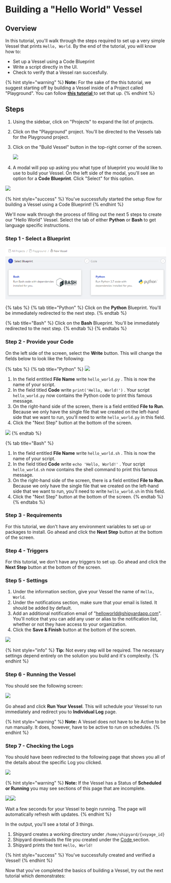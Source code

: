 # Building a "Hello World" Vessel

## Overview

In this tutorial, you'll walk through the steps required to set up a very simple Vessel that prints `Hello, World`. By the end of the tutorial, you will know how to:

* Set up a Vessel using a Code Blueprint
* Write a script directly in the UI.
* Check to verify that a Vessel ran succesfully.

{% hint style="warning" %}
**Note:** For the sake of the this tutorial, we suggest starting off by building a Vessel inside of a Project called "Playground". You can follow [**this tutorial** ](building-playground-project.md)to set that up.
{% endhint %}

## Steps

1. Using the sidebar, click on "Projects" to expand the list of projects.
2. Click on the "Playground" project. You'll be directed to the Vessels tab for the Playground project.
3. Click on the "Build Vessel" button in the top-right corner of the screen.  


   ![](../.gitbook/assets/image%20%2819%29%20%281%29.png)

  

4. A modal will pop up asking you what type of blueprint you would like to use to build your Vessel. On the left side of the modal, you'll see an option for a **Code Blueprint**. Click "Select" for this option.

![](../.gitbook/assets/image%20%287%29%20%283%29.png)

{% hint style="success" %}
You've successfully started the setup flow for building a Vessel using a Code Blueprint! 
{% endhint %}

We'll now walk through the process of filling out the next 5 steps to create our "Hello World" Vessel. Select the tab of either **Python** or **Bash** to get language specific instructions.

### Step 1 - Select a Blueprint

![](../.gitbook/assets/image%20%2824%29%20%281%29.png)

{% tabs %}
{% tab title="Python" %}
Click on the **Python** Blueprint. You'll be immediately redirected to the next step.
{% endtab %}

{% tab title="Bash" %}
Click on the **Bash** Blueprint. You'll be immediately redirected to the next step.
{% endtab %}
{% endtabs %}

### Step 2 - Provide your Code

On the left side of the screen, select the **Write** button. This will change the fields below to look like the following:

{% tabs %}
{% tab title="Python" %}
![](../.gitbook/assets/image%20%288%29%20%281%29.png)

1. In the field entitled **File Name** write `hello_world.py` . This is now the name of your script.
2. In the field titled **Code** write `print('Hello, World!')` . Your script `hello_world.py`  now contains the Python code to print this famous message.
3. On the right-hand side of the screen, there is a field entitled **File to Run**. Because we only have the single file that we created on the left-hand side that we want to run, you'll need to write `hello_world.py`  in this field.
4. Click the "Next Step" button at the bottom of the screen.

![](../.gitbook/assets/image%20%289%29%20%281%29.png)
{% endtab %}

{% tab title="Bash" %}
1. In the field entitled **File Name** write `hello_world.sh` . This is now the name of your script.
2. In the field titled **Code** write `echo 'Hello, World!'` . Your script `hello_world.sh`  now contains the shell command to print this famous message.
3. On the right-hand side of the screen, there is a field entitled **File to Run**. Because we only have the single file that we created on the left-hand side that we want to run, you'll need to write `hello_world.sh`  in this field.
4. Click the "Next Step" button at the bottom of the screen.
{% endtab %}
{% endtabs %}

### **Step 3 - Requirements**

For this tutorial, we don't have any environment variables to set up or packages to install. Go ahead and click the **Next Step** button at the bottom of the screen.

### **Step 4 - Triggers**

For this tutorial, we don't have any triggers to set up. Go ahead and click the **Next Step** button at the bottom of the screen.

### **Step 5 - Settings**

1. Under the information section, give your Vessel the name of `Hello, World`.
2. Under the notifications section, make sure that your email is listed. It should be added by default.
3. Add an additional notification email of "[helloworld@shipyardapp.com](mailto:helloworld@shipyardapp.com)". You'll notice that you can add any user or alias to the notification list, whether or not they have access to your organization.
4. Click the **Save & Finish** button at the bottom of the screen.

![](../.gitbook/assets/image%20%2822%29%20%281%29.png)

{% hint style="info" %}
**Tip:** Not every step will be required. The necessary settings depend entirely on the solution you build and it's complexity.
{% endhint %}

### Step 6 - Running the Vessel

You should see the following screen:

![](../.gitbook/assets/image%20%2814%29.png)

Go ahead and click **Run Your Vessel**. This will schedule your Vessel to run immediately and redirect you to **Individual Log** page.

{% hint style="warning" %}
**Note:** A Vessel does not have to be Active to be run manually. It does, however, have to be active to run on schedules.
{% endhint %}

### Step 7 - Checking the Logs

You should have been redirected to the following page that shows you all of the details about the specific Log you clicked. 

![](../.gitbook/assets/image%20%2817%29.png)

{% hint style="warning" %}
**Note:** If the Vessel has a Status of **Scheduled or Running** you may see sections of this page that are incomplete. 

![](../.gitbook/assets/image%20%2820%29.png)![](../.gitbook/assets/image%20%281%29%20%281%29.png)

Wait a few seconds for your Vessel to begin running. The page will automatically refresh with updates.
{% endhint %}

In the output, you'll see a total of 3 things.

1. Shipyard creates a working directory under `/home/shipyard/{voyage_id}`
2. Shipyard downloads the file you created under the [Code ](building-a-hello-world-vessel.md#step-2-provide-your-code)section.
3. Shipyard prints the text `Hello, World!`

{% hint style="success" %}
You've successfully created and verified a Vessel!
{% endhint %}

Now that you've completed the basics of building a Vessel, try out the next tutorial which demonstrates:



